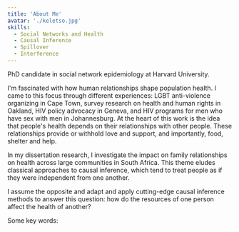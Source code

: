 ```yaml
---
title: 'About Me'
avatar: './keletso.jpg'
skills:
  - Social Networks and Health
  - Causal Inference
  - Spillover
  - Interference
---
```


PhD candidate in social network epidemiology at Harvard University.

I'm fascinated with how human relationships shape population health. I came to this focus through different experiences: LGBT anti-violence organizing in Cape Town, survey research on health and human rights in Oakland, HIV policy advocacy in Geneva, and HIV programs for men who have sex with men in Johannesburg. At the heart of this work is the idea that people's health depends on their relationships with other people. These relationships provide or withhold love and support, and importantly, food, shelter and help.

In my dissertation research, I investigate the impact on family relationships on health across large communities in South Africa. This theme eludes classical approaches to causal inference, which tend to treat people as if they were independent from one another.

I assume the opposite and adapt and apply cutting-edge causal inference methods to answer this question: how do the resources of one person affect the health of another?

Some key words:
